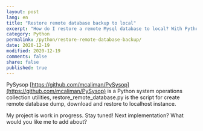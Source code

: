 ```yaml
---
layout: post
lang: en
title: "Restore remote database backup to local"
excerpt: "How do I restore a remote Mysql database to local? With Python script!"
category: Python
permalink: /python/restore-remote-database-backup/
date: 2020-12-19
modified: 2020-12-19
comments: false
share: false
published: true
---
```


PySysop [https://github.com/mcaliman/PySysop](https://github.com/mcaliman/PySysop) is a Python system operations collection utilities, restore_remote_database.py is the script for create remote database dump, download and restore to localhost instance.

My project is work in progress. Stay tuned! Next implementation? What would you like me to add about?
